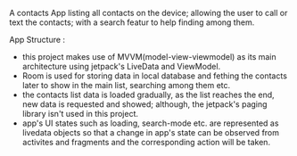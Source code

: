 A contacts App listing all contacts on the device; allowing the user to call or text the contacts; with a search featur to help finding among them.

App Structure :

- this project makes use of MVVM(model-view-viewmodel) as its main architecture using jetpack's LiveData and ViewModel.
- Room is used for storing data in local database and fething the contacts later to show in the main list, searching among them etc.
- the contacts list data is loaded gradually, as the list reaches the end, new data is requested and showed; although, the jetpack's paging library isn't used in this project.
- app's UI states such as loading, search-mode etc. are represented as livedata objects so that a change in app's state can be observed from activites and fragments and the corresponding action will be taken.
